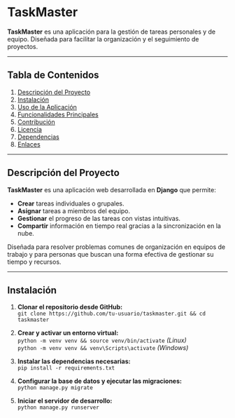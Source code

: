 # TaskMaster
**TaskMaster** es una aplicación para la gestión de tareas personales y de equipo. Diseñada para facilitar la organización y el seguimiento de proyectos.

---

## Tabla de Contenidos

1. [Descripción del Proyecto](#descripción-del-proyecto)  
2. [Instalación](#instalación)  
3. [Uso de la Aplicación](#uso-de-la-aplicación)  
4. [Funcionalidades Principales](#funcionalidades-principales)  
5. [Contribución](#contribución)  
6. [Licencia](#licencia)  
7. [Dependencias](#dependencias)  
8. [Enlaces](#enlaces)  

---

## Descripción del Proyecto

**TaskMaster** es una aplicación web desarrollada en **Django** que permite:  

- **Crear** tareas individuales o grupales.  
- **Asignar** tareas a miembros del equipo.  
- **Gestionar** el progreso de las tareas con vistas intuitivas.  
- **Compartir** información en tiempo real gracias a la sincronización en la nube.  

Diseñada para resolver problemas comunes de organización en equipos de trabajo y para personas que buscan una forma efectiva de gestionar su tiempo y recursos.  

---

## Instalación

1. **Clonar el repositorio desde GitHub:**  
   `git clone https://github.com/tu-usuario/taskmaster.git && cd taskmaster`  

2. **Crear y activar un entorno virtual:**  
   `python -m venv venv && source venv/bin/activate` *(Linux)*  
   `python -m venv venv && venv\Scripts\activate` *(Windows)*  

3. **Instalar las dependencias necesarias:**  
   `pip install -r requirements.txt`  

4. **Configurar la base de datos y ejecutar las migraciones:**  
   `python manage.py migrate`  

5. **Iniciar el servidor de desarrollo:**  
   `python manage.py runserver`  
